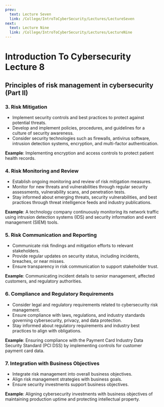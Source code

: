 ```yaml
---
prev:
  text: Lecture Seven
  link: /College/IntroToCyberSecurity/Lectures/LectureSeven
next:
  text: Lecture Nine
  link: /College/IntroToCyberSecurity/Lectures/LectureNine
---
```


# Introduction To Cybersecurity Lecture 8

## Principles of risk management in cybersecurity (Part II)

### 3. Risk Mitigation

- Implement security controls and best practices to protect against potential threats.
- Develop and implement policies, procedures, and guidelines for a culture of security awareness.
- Consider security technologies such as firewalls, antivirus software, intrusion detection systems, encryption, and multi-factor authentication.

**Example**: Implementing encryption and access controls to protect patient health records.

### 4. Risk Monitoring and Review

- Establish ongoing monitoring and review of risk mitigation measures.
- Monitor for new threats and vulnerabilities through regular security assessments, vulnerability scans, and penetration tests.
- Stay informed about emerging threats, security vulnerabilities, and best practices through threat intelligence feeds and industry publications.

**Example**: A technology company continuously monitoring its network traffic using intrusion detection systems (IDS) and security information and event management (SIEM) tools.

### 5. Risk Communication and Reporting

- Communicate risk findings and mitigation efforts to relevant stakeholders.
- Provide regular updates on security status, including incidents, breaches, or near misses.
- Ensure transparency in risk communication to support stakeholder trust.

**Example**: Communicating incident details to senior management, affected customers, and regulatory authorities.

### 6. Compliance and Regulatory Requirements

- Consider legal and regulatory requirements related to cybersecurity risk management.
- Ensure compliance with laws, regulations, and industry standards governing cybersecurity, privacy, and data protection.
- Stay informed about regulatory requirements and industry best practices to align with obligations.

**Example**: Ensuring compliance with the Payment Card Industry Data Security Standard (PCI DSS) by implementing controls for customer payment card data.

### 7. Integration with Business Objectives

- Integrate risk management into overall business objectives.
- Align risk management strategies with business goals.
- Ensure security investments support business objectives.

**Example**: Aligning cybersecurity investments with business objectives of maintaining production uptime and protecting intellectual property.
